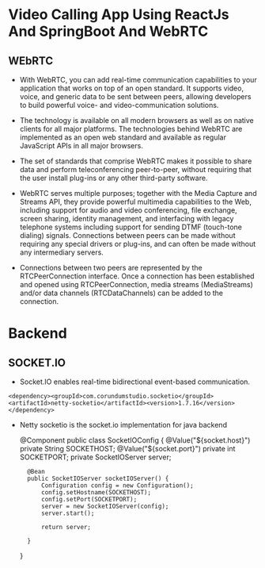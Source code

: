 # Video Calling App Using ReactJs And SpringBoot  And WebRTC

## WEbRTC
- With WebRTC, you can add real-time communication capabilities to your application that works on top of an open standard. It supports video, voice, and generic data to be sent between peers, allowing developers to build powerful voice- and video-communication solutions.

- The technology is available on all modern browsers as well as on native clients for all major platforms. The technologies behind WebRTC are implemented as an open web standard and available as regular JavaScript APIs in all major browsers.

- The set of standards that comprise WebRTC makes it possible to share data and perform teleconferencing peer-to-peer, without requiring that the user install plug-ins or any other third-party software.

- WebRTC serves multiple purposes; together with the Media Capture and Streams API, they provide powerful multimedia capabilities to the Web, including support for audio and video conferencing, file exchange, screen sharing, identity management, and interfacing with legacy telephone systems including support for sending DTMF (touch-tone dialing) signals. Connections between peers can be made without requiring any special drivers or plug-ins, and can often be made without any intermediary servers.

- Connections between two peers are represented by the RTCPeerConnection interface. Once a connection has been established and opened using RTCPeerConnection, media streams (MediaStreams) and/or data channels (RTCDataChannels) can be added to the connection.

# Backend


## SOCKET.IO

- Socket.IO enables real-time bidirectional event-based communication.

`<dependency><groupId>com.corundumstudio.socketio</groupId><artifactId>netty-socketio</artifactId><version>1.7.16</version></dependency>
`

- Netty socketio is the socket.io implementation for java backend

    @Component
    	public class SocketIOConfig {
    		@Value("${socket.host}")
    		private String SOCKETHOST;
    		@Value("${socket.port}")
    		private int SOCKETPORT;
    		private SocketIOServer server;
    
    	@Bean
    	public SocketIOServer socketIOServer() {
    		Configuration config = new Configuration();
    		config.setHostname(SOCKETHOST);
    		config.setPort(SOCKETPORT);
    		server = new SocketIOServer(config);
    		server.start();
    
    		return server;
    		
    	}
    
    
    }
    
